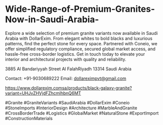 # Wide-Range-of-Premium-Granites-Now-in-Saudi-Arabia-
 Explore a wide selection of premium granite variants now available in Saudi Arabia with DollarExim.
 From elegant whites to bold blacks and luxurious patterns, find the perfect stone for every space. Partnered with Coneio, we offer simplified regulatory compliance, secured global market access, and hassle-free cross-border logistics. Get in touch today to elevate your interior and architectural projects with quality and reliability. 

 

3885 Al Bandariyyah Street   Al FalahRiyadh 13314  Saudi Arabia 

 Contact: +91-9030689222 
  Email: dollareximpvt@gmail.com 

https://www.dollarexim.comsa/products/black-galaxy-granite?variant=UHJvZHVjdFZhcmlhbnQ6MT 

 
 #Granite #GraniteVariants #SaudiArabia #DollarExim #Coneio #StoneImports #InteriorDesign #Architecture #MarbleAndGranite #CrossBorderTrade #Logistics #GlobalMarket #NaturalStone #ExportImport #ConstructionMaterials 
